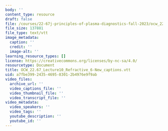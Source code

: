 ```yaml
---
body: ''
content_type: resource
draft: false
file: /courses/22-67j-principles-of-plasma-diagnostics-fall-2023/ocw_2267_lecture10_refractive_6-new_captions.vtt
file_size: 137881
file_type: text/vtt
image_metadata:
  caption: ''
  credit: ''
  image-alt: ''
learning_resource_types: []
license: https://creativecommons.org/licenses/by-nc-sa/4.0/
resourcetype: Document
title: OCW_22.67_Lecture10_Refractive_6-New_captions.vtt
uid: a7fbe399-2435-4695-8301-2b4976e9f9ab
video_files:
  archive_url: ''
  video_captions_file: ''
  video_thumbnail_file: ''
  video_transcript_file: ''
video_metadata:
  video_speakers: ''
  video_tags: ''
  youtube_description: ''
  youtube_id: ''
---
```


